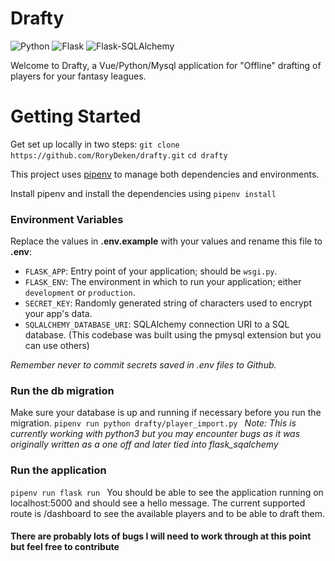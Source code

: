 # Drafty

![Python](https://img.shields.io/badge/Python-v^3.8-blue.svg?logo=python&longCache=true&logoColor=white&colorB=5e81ac&style=flat-square&colorA=4c566a)
![Flask](https://img.shields.io/badge/Flask-v1.1.2-blue.svg?longCache=true&logo=flask&style=flat-square&logoColor=white&colorB=5e81ac&colorA=4c566a)
![Flask-SQLAlchemy](https://img.shields.io/badge/Flask--SQLAlchemy-2.4.1-red.svg?longCache=true&style=flat-square&logo=flask&logoColor=white&colorA=4c566a&colorB=5e81ac)


Welcome to Drafty, a Vue/Python/Mysql application for "Offline" drafting of players for your fantasy leagues.
 

# Getting Started

Get set up locally in two steps:
```git clone https://github.com/RoryDeken/drafty.git```
```cd drafty```

This project uses [pipenv](https://pypi.org/project/pipenv/) to manage both dependencies and environments.

Install pipenv and install the dependencies using 
```pipenv install ```

### Environment Variables

Replace the values in **.env.example** with your values and rename this file to **.env**:

* `FLASK_APP`: Entry point of your application; should be `wsgi.py`.
* `FLASK_ENV`: The environment in which to run your application; either `development` or `production`.
* `SECRET_KEY`: Randomly generated string of characters used to encrypt your app's data.
* `SQLALCHEMY_DATABASE_URI`: SQLAlchemy connection URI to a SQL database. (This codebase was built using the pmysql extension but you can use others)

*Remember never to commit secrets saved in .env files to Github.*

### Run the db migration
Make sure your database is up and running if necessary before you run the migration.
```pipenv run python drafty/player_import.py ```
*Note: This is currently working with python3 but you may encounter bugs as it was originally written as a one off and later tied into flask_sqalchemy*

### Run the application
```pipenv run flask run ```
You should be able to see the application running on localhost:5000 and should see a hello message.
The current supported route is /dashboard to see the available players and to be able to draft them.


#### There are probably lots of bugs I will need to work through at this point but feel free to contribute 







